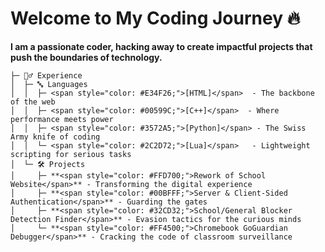 # Welcome to My Coding Journey  🔥

**I am a passionate coder, hacking away to create impactful projects that push the boundaries of technology.**

```plaintext
├─ 🕵️‍♂️ Experience
│  ├─ 🔤 Languages
│  │  ├─ <span style="color: #E34F26;">[HTML]</span>  - The backbone of the web
│  │  ├─ <span style="color: #00599C;">[C++]</span>  - Where performance meets power
│  │  ├─ <span style="color: #3572A5;">[Python]</span> - The Swiss Army knife of coding
│  │  └─ <span style="color: #2C2D72;">[Lua]</span>   - Lightweight scripting for serious tasks
│  └─ 🛠️ Projects
│     ├─ **<span style="color: #FFD700;">Rework of School Website</span>** - Transforming the digital experience
│     ├─ **<span style="color: #00BFFF;">Server & Client-Sided Authentication</span>** - Guarding the gates
│     ├─ **<span style="color: #32CD32;">School/General Blocker Detection Finder</span>** - Evasion tactics for the curious minds
│     └─ **<span style="color: #FF4500;">Chromebook GoGuardian Debugger</span>** - Cracking the code of classroom surveillance
